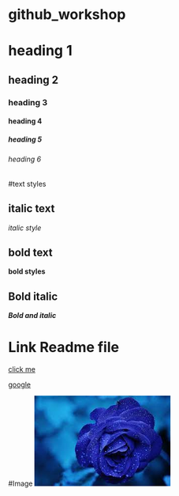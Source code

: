 # github_workshop
# heading 1
## heading 2
### heading 3
#### heading 4
##### heading 5
###### heading 6

#text styles
## italic text
*italic style*

## bold text
**bold styles**

## Bold italic
***Bold and italic***

# Link Readme file
[click me]("www.gmail.com")

[google]("www.google.com")

#Image 
![flower](flower.jpg)
